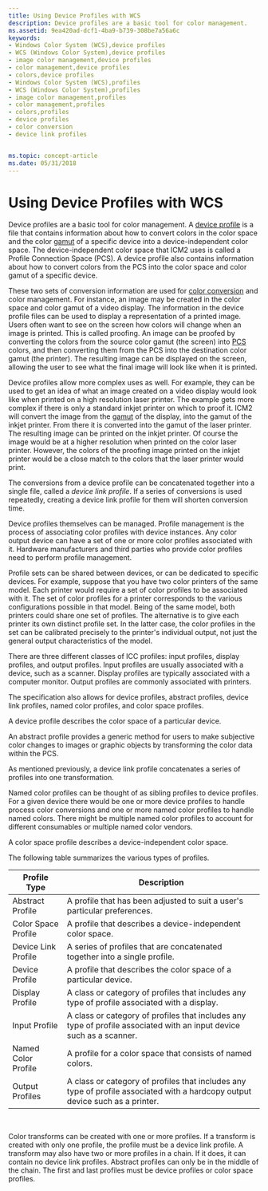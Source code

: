 ```yaml
---
title: Using Device Profiles with WCS
description: Device profiles are a basic tool for color management.
ms.assetid: 9ea420ad-dcf1-4ba9-b739-308be7a56a6c
keywords:
- Windows Color System (WCS),device profiles
- WCS (Windows Color System),device profiles
- image color management,device profiles
- color management,device profiles
- colors,device profiles
- Windows Color System (WCS),profiles
- WCS (Windows Color System),profiles
- image color management,profiles
- color management,profiles
- colors,profiles
- device profiles
- color conversion
- device link profiles


ms.topic: concept-article
ms.date: 05/31/2018
---
```


# Using Device Profiles with WCS

Device profiles are a basic tool for color management. A [device profile](d.md) is a file that contains information about how to convert colors in the color space and the color [gamut](./g.md) of a specific device into a device-independent color space. The device-independent color space that ICM2 uses is called a Profile Connection Space (PCS). A device profile also contains information about how to convert colors from the PCS into the color space and color gamut of a specific device.

These two sets of conversion information are used for [color conversion](c.md) and color management. For instance, an image may be created in the color space and color gamut of a video display. The information in the device profile files can be used to display a representation of a printed image. Users often want to see on the screen how colors will change when an image is printed. This is called proofing. An image can be proofed by converting the colors from the source color gamut (the screen) into [PCS](p.md) colors, and then converting them from the PCS into the destination color gamut (the printer). The resulting image can be displayed on the screen, allowing the user to see what the final image will look like when it is printed.

Device profiles allow more complex uses as well. For example, they can be used to get an idea of what an image created on a video display would look like when printed on a high resolution laser printer. The example gets more complex if there is only a standard inkjet printer on which to proof it. ICM2 will convert the image from the [gamut](./g.md) of the display, into the gamut of the inkjet printer. From there it is converted into the gamut of the laser printer. The resulting image can be printed on the inkjet printer. Of course the image would be at a higher resolution when printed on the color laser printer. However, the colors of the proofing image printed on the inkjet printer would be a close match to the colors that the laser printer would print.

The conversions from a device profile can be concatenated together into a single file, called a *device link profile*. If a series of conversions is used repeatedly, creating a device link profile for them will shorten conversion time.

Device profiles themselves can be managed. Profile management is the process of associating color profiles with device instances. Any color output device can have a set of one or more color profiles associated with it. Hardware manufacturers and third parties who provide color profiles need to perform profile management.

Profile sets can be shared between devices, or can be dedicated to specific devices. For example, suppose that you have two color printers of the same model. Each printer would require a set of color profiles to be associated with it. The set of color profiles for a printer corresponds to the various configurations possible in that model. Being of the same model, both printers could share one set of profiles. The alternative is to give each printer its own distinct profile set. In the latter case, the color profiles in the set can be calibrated precisely to the printer's individual output, not just the general output characteristics of the model.

There are three different classes of ICC profiles: input profiles, display profiles, and output profiles. Input profiles are usually associated with a device, such as a scanner. Display profiles are typically associated with a computer monitor. Output profiles are commonly associated with printers.

The specification also allows for device profiles, abstract profiles, device link profiles, named color profiles, and color space profiles.

A device profile describes the color space of a particular device.

An abstract profile provides a generic method for users to make subjective color changes to images or graphic objects by transforming the color data within the PCS.

As mentioned previously, a device link profile concatenates a series of profiles into one transformation.

Named color profiles can be thought of as sibling profiles to device profiles. For a given device there would be one or more device profiles to handle process color conversions and one or more named color profiles to handle named colors. There might be multiple named color profiles to account for different consumables or multiple named color vendors.

A color space profile describes a device-independent color space.

The following table summarizes the various types of profiles.



| Profile Type        | Description                                                                                                                   |
|---------------------|-------------------------------------------------------------------------------------------------------------------------------|
| Abstract Profile    | A profile that has been adjusted to suit a user's particular preferences.                                                     |
| Color Space Profile | A profile that describes a device-independent color space.                                                                    |
| Device Link Profile | A series of profiles that are concatenated together into a single profile.                                                    |
| Device Profile      | A profile that describes the color space of a particular device.                                                              |
| Display Profile     | A class or category of profiles that includes any type of profile associated with a display.                                  |
| Input Profile       | A class or category of profiles that includes any type of profile associated with an input device such as a scanner.          |
| Named Color Profile | A profile for a color space that consists of named colors.                                                                    |
| Output Profiles     | A class or category of profiles that includes any type of profile associated with a hardcopy output device such as a printer. |



 

Color transforms can be created with one or more profiles. If a transform is created with only one profile, the profile must be a device link profile. A transform may also have two or more profiles in a chain. If it does, it can contain no device link profiles. Abstract profiles can only be in the middle of the chain. The first and last profiles must be device profiles or color space profiles.

 

 

